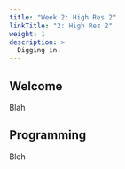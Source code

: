 ```yaml
---
title: "Week 2: High Res 2"
linkTitle: "2: High Rez 2"
weight: 1
description: >
  Digging in.
---
```


## Welcome

Blah

## Programming

Bleh